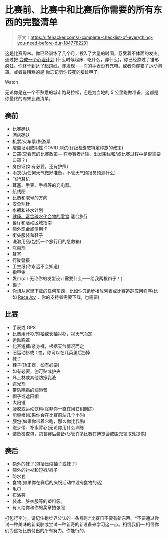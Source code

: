 # 比赛前、比赛中和比赛后你需要的所有东西的完整清单

> 原文：<https://lifehacker.com/a-complete-checklist-of-everything-you-need-before-dur-1847782281>

这是比赛周末。你已经训练了几个月，投入了大量的时间，忍受着不体面的发炎。通过把 [变成一个心理计划](https://lifehacker.com/how-to-prepare-for-a-big-race-without-losing-your-mind-1835095123) (什么时候起床，吃什么，穿什么)，你已经熬过了锥形疯狂。你终于到达了起跑线，却发现——你的手表没有充电。或者你穿错了运动胸罩。或者最糟糕的是:你忘记剪你该死的脚趾甲了。

Watch

无论你是在一个不熟悉的城市跑马拉松，还是为当地的 5 公里跑做准备，这都是你最终的周末比赛清单。

## **赛前**

*   比赛确认
*   酒店确认
*   机票/火车票/旅游票
*   疫苗证明或阴性 COVID 测试(仔细检查您特定种族的政策)
*   口罩(查看您的比赛政策— 在参赛者运输、出发围栏和/或比赛过程中是否需要口罩？)
*   身份证(如有必要，还有护照)
*   雨衣(为任何天气做好准备，不管天气预报员预测什么)
*   飞行耳机
*   耳塞、手表、手机等的充电器。
*   航线图
*   比赛和取号的方向
*   安全别针
*   水瓶和补水计划
*   [健康、富含碳水化合物的零食](https://lifehacker.com/what-to-eat-before-an-endurance-race-1690585905) 适合旅行
*   餐厅和活动区域指南
*   额外现金或信用卡
*   街头服装和鞋子
*   洗漱用品(包括一个旅行用的急救箱)
*   除臭剂
*   耳塞
*   行驶警报
*   卫生纸(你永远不会知道)
*   指甲钳
*   发带(o r 无论你的发型设计需要什么——给我两根辫子！)
*   镊子
*   你想从家里下载的任何东西，比如你的跑步播放列表或比赛追踪应用程序(比如 [RaceJoy](http://www.racejoy.net/) ，你的支持者需要下载，也需要)

## **比赛**

*   手表或 GPS
*   比赛用汗衫/短袖或长袖衬衫，视天气而定
*   运动胸罩
*   比赛短裤/紧身裤，根据天气情况而定
*   旧运动衫或 t 恤，你可以在几英里后扔掉
*   袜子
*   鞋子(矫正器，如有必要)
*   如有必要，创可贴或护夹
*   凡士林或其他防擦乳液
*   遮光剂
*   带防晒霜的润唇膏
*   帽子或遮阳帽
*   太阳镜
*   凝胶或运动饮料(除非你一直在用它们训练)
*   能量棒(如果你会在比赛前站几个小时)
*   腰包(如果你带着它跑，那么你比我酷)
*   跑步带、补水背心(无论你用什么训练
*   装备检查包，包含赛后装备(尽管许多比赛在博览会或围兜领取处提供)

## **赛后**

*   额外的袜子(包括压缩袖子或袜子)
*   额外的衬衫和短裤/裤子
*   防水套
*   食物(如果你在赛后的庆祝活动中没有食物的话)
*   毛巾
*   布洛芬
*   装冰、脏衣服等的塑料袋。
*   有人给你和你的奖章拍张照

打包行李时，请记住跑步界公认的一条规则:*比赛日不要有新东西。*不要通过尝试一种美味的新凝胶或尝试一种新奇的新设备来学习这一点。相信我们—,相信你们为这场比赛付出的所有努力。你能行的。